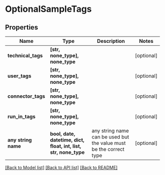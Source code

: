 # OptionalSampleTags


## Properties
Name | Type | Description | Notes
------------ | ------------- | ------------- | -------------
**technical_tags** | **[str, none_type], none_type** |  | [optional] 
**user_tags** | **[str, none_type], none_type** |  | [optional] 
**connector_tags** | **[str, none_type], none_type** |  | [optional] 
**run_in_tags** | **[str, none_type], none_type** |  | [optional] 
**any string name** | **bool, date, datetime, dict, float, int, list, str, none_type** | any string name can be used but the value must be the correct type | [optional]

[[Back to Model list]](../README.md#documentation-for-models) [[Back to API list]](../README.md#documentation-for-api-endpoints) [[Back to README]](../README.md)


